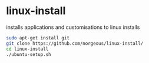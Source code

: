 # linux-install

installs applications and customisations to linux installs

```sh
sudo apt-get install git
git clone https://github.com/norgeous/linux-install/
cd linux-install
./ubuntu-setup.sh
```

